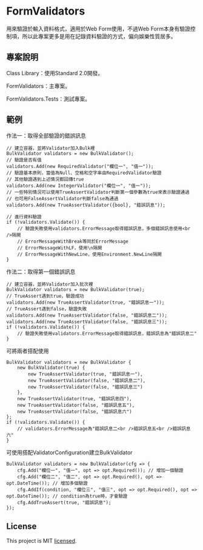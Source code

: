 # FormValidators

用來驗證於輸入資料格式，適用於Web Form使用，不過Web Form本身有驗證控制項，所以此專案更多是用在記錄資料驗證的方式，偏向娛樂性質居多。

## 專案說明

Class Library：使用Standard 2.0開發。

FormValidators：主專案。

FormValidators.Tests：測試專案。

## 範例

作法一：取得全部驗證的錯誤訊息
```
// 建立容器，並將Validator加入Bulk裡
BulkValidator validators = new BulkValidator();
// 驗證是否有值
validators.Add(new RequiredValidator("欄位一", "值一"));
// 驗證基本原則，當值為Null、空格和空字串由RequiredValidator驗證
// 其他驗證遇到上述情況都回傳true
validators.Add(new IntegerValidator("欄位一", "值一"));
// 一些特別情況可以使用TrueAssertValidator判斷第一個參數為true來表示驗證通過
// 也可用FalseAssertValidator判斷false為通過
validators.Add(new TrueAssertValidator({bool}, "錯誤訊息"));

// 進行資料驗證
if (!validators.Validate()) {
    // 驗證失敗使用validators.ErrorMessage取得錯誤訊息，多個錯誤訊息使用<br />隔開
    // ErrorMessageWithBreak等同於ErrorMessage
    // ErrorMessageWithLF，使用\n隔開
    // ErrorMessageWithNewLine，使用Environment.NewLine隔開
}
```

作法二：取得第一個錯誤訊息
```
// 建立容器，並將Validator加入批次裡
BulkValidator validators = new BulkValidator(true);
// TrueAssert遇到true，驗證成功
validators.Add(new TrueAssertValidator(true, "錯誤訊息一"));
// TrueAssert遇到false，驗證失敗
validators.Add(new TrueAssertValidator(false, "錯誤訊息二"));
validators.Add(new TrueAssertValidator(false, "錯誤訊息三"));
if (!validators.Validate()) {
    // 驗證失敗使用validators.ErrorMessage取得錯誤訊息，錯誤訊息為"錯誤訊息二"
}
```

可將兩者搭配使用
```
BulkValidator validators = new BulkValidator {
    new BulkValidator(true) {
        new TrueAssertValidator(true, "錯誤訊息一"),
        new TrueAssertValidator(false, "錯誤訊息二"),
        new TrueAssertValidator(false, "錯誤訊息三")
    },
    new TrueAssertValidator(true, "錯誤訊息四"),
    new TrueAssertValidator(false, "錯誤訊息五"),
    new TrueAssertValidator(false, "錯誤訊息六")
};
if (!validators.Validate()) {
    // validators.ErrorMessage為"錯誤訊息二<br />錯誤訊息五<br />錯誤訊息六"
}
```

可使用搭配ValidatorConfiguration建立BulkValidator
```
BulkValidator validators = new BulkValidator(cfg => {
    cfg.Add("欄位一", "值一", opt => opt.Required()); // 增加一個驗證
    cfg.Add("欄位二", "值二", opt => opt.Required(), opt => opt.DateTime()); // 增加多個驗證
    cfg.AddIf(condition, "欄位三", "值三", opt => opt.Required(), opt => opt.DateTime()); // condition為true時，才會驗證
    cfg.AddTrueAssert(true, "錯誤訊息");
});
```

## License
This project is MIT [licensed](https://github.com/CloudyWing/FormValidators/master/LICENSE.md).